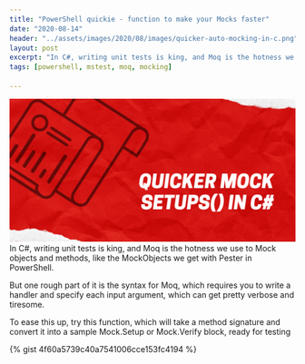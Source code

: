 ```yaml
---
title: "PowerShell quickie - function to make your Mocks faster"
date: "2020-08-14"
header: "../assets/images/2020/08/images/quicker-auto-mocking-in-c.png"
layout: post
excerpt: "In C#, writing unit tests is king, and Moq is the hotness we use to Mock objects and methods, like the MockObjects we get with Pester in PowerShell."
tags: [powershell, mstest, moq, mocking]

---
```



![](../assets/images/2020/08/images/quicker-auto-mocking-in-c.png) In C#, writing unit tests is king, and Moq is the hotness we use to Mock objects and methods, like the MockObjects we get with Pester in PowerShell.

But one rough part of it is the syntax for Moq, which requires you to write a handler and specify each input argument, which can get pretty verbose and tiresome.
<!--more-->
To ease this up, try this function, which will take a method signature and convert it into a sample Mock.Setup or Mock.Verify block, ready for testing

{% gist 4f60a5739c40a7541006cce153fc4194 %}
